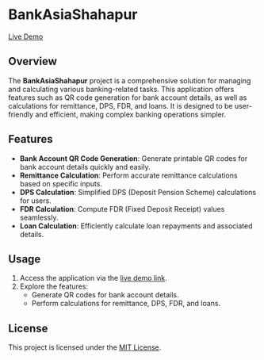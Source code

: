 # BankAsiaShahapur

[Live Demo](https://adibrasel.github.io/BankAsiaShahapur/)

## Overview
The **BankAsiaShahapur** project is a comprehensive solution for managing and calculating various banking-related tasks. This application offers features such as QR code generation for bank account details, as well as calculations for remittance, DPS, FDR, and loans. It is designed to be user-friendly and efficient, making complex banking operations simpler.

## Features
- **Bank Account QR Code Generation**: Generate printable QR codes for bank account details quickly and easily.
- **Remittance Calculation**: Perform accurate remittance calculations based on specific inputs.
- **DPS Calculation**: Simplified DPS (Deposit Pension Scheme) calculations for users.
- **FDR Calculation**: Compute FDR (Fixed Deposit Receipt) values seamlessly.
- **Loan Calculation**: Efficiently calculate loan repayments and associated details.

## Usage
1. Access the application via the [live demo link](https://adibrasel.github.io/BankAsiaShahapur/).
2. Explore the features:
   - Generate QR codes for bank account details.
   - Perform calculations for remittance, DPS, FDR, and loans.

## License
This project is licensed under the [MIT License](LICENSE).

